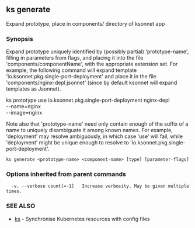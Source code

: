 ## ks generate

Expand prototype, place in components/ directory of ksonnet app

### Synopsis


Expand prototype uniquely identified by (possibly partial) 'prototype-name',
filling in parameters from flags, and placing it into the file
'components/componentName', with the appropriate extension set. For example, the
following command will expand template 'io.ksonnet.pkg.single-port-deployment'
and place it in the file 'components/nginx-depl.jsonnet' (since by default
ksonnet will expand templates as Jsonnet).

  ks prototype use io.ksonnet.pkg.single-port-deployment nginx-depl \
    --name=nginx                                                         \
    --image=nginx

Note also that 'prototype-name' need only contain enough of the suffix of a name
to uniquely disambiguate it among known names. For example, 'deployment' may
resolve ambiguously, in which case 'use' will fail, while 'deployment' might be
unique enough to resolve to 'io.ksonnet.pkg.single-port-deployment'.

```
ks generate <prototype-name> <component-name> [type] [parameter-flags]
```

### Options inherited from parent commands

```
  -v, --verbose count[=-1]   Increase verbosity. May be given multiple times.
```

### SEE ALSO
* [ks](ks.md)	 - Synchronise Kubernetes resources with config files

